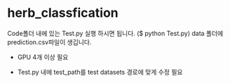# herb_classfication
Code폴더 내에 있는 Test.py 실행 하시면 됩니다. ($ python Test.py) 
data 폴더에 prediction.csv파일이 생깁니다.

* GPU 4개 이상 필요
+ Test.py 내에 test_path를 test datasets 경로에 맞게 수정 필요
